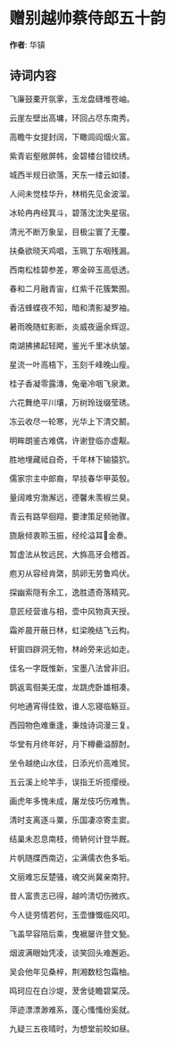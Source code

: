 # 赠别越帅蔡侍郎五十韵

**作者**: 华镇

## 诗词内容

飞廉鼓橐开氛雺，玉龙盘礴堆苍岫。

云崖左壁出高墉，环回占尽东南秀。

高瞻牛女提封阔，下瞰闾阎烟火富。

紫青岩壑敞屏帏，金碧楼台错纹绣。

城西半规日欲落，天东一缕云如镂。

人间未觉桂华升，林梢先见金波溜。

冰轮冉冉经箕斗，碧落沈沈失星宿。

清光不断万象呈，目极尘寰了无覆。

扶桑欲晓天鸡唱，玉珮丁东咽残漏。

西南松桂碧参差，寒金碎玉高低透。

春和二月融青宙，红紫千花簇繁囿。

香洁蜂蝶夜不知，暗和清影凝罗袖。

暑雨晚随虹影断，炎威夜逼余辉逗。

南湖拂拂起轻飔，鉴光千里冰纨皱。

星流一叶高梧下，玉刻千峰晚山瘦。

桂子香凝零露漙，兔毫冷咽飞泉漱。

六花舞绝平川壤，万树玲珑缀莹琇。

冻云收尽一轮寒，光华上下清交鬭。

明眸朗鉴古难偶，许谢登临亦虚觏。

胜地埋藏祗自奇，千年林下输猿狖。

儒家宗主中郎裔，早掞春华甲英彀。

量阔难穷渤澥远，德馨未羡椒兰臭。

青云有路早徊翔，要津策足频驰骤。

旒扆倾衷聆玉振，经纶溢耳𪭢金奏。

暂虚法从牧远民，大旆高牙会稽首。

庖刃从容经肯綮，鹄卵无劳鲁鸡伏。

探幽索隠有余工，逸胜遗奇落精究。

意匠经营谁与相，壶中风物真天授。

霜斧晨开蔽日林，虹梁晚结飞云构。

轩窗四辟洞无物，林岭旁来远如走。

佳名一字既惟新，宝墨八法曾非旧。

鹊返鸾徊美无度，龙跳虎卧雄相凑。

何地通宵得佳致，谁人忘寝临觞豆。

西园物色难重逢，秉烛诗词漫三复。

华堂有月终年好，月下樽罍溢醇酎。

坐令越绝山水佳，日添光价高难贸。

五云溪上纶竿手，误指王圻揽缨绶。

画虎年多愧未成，屠龙伎巧伤难售。

清时支离逐斗粟，乐国凄凉寄圭窦。

结巢未忍息南枝，倚辀何计登华厩。

片帆随牒西南迈，尘满儒衣色多垢。

文丽难忘反楚骚，魂交尚冀亲南狩。

昔人富贵志已得，越吟清切伤微疚。

今人徒劳情若何，玉壶慷慨临风叩。

飞盖早容陪后乘，曳裾屡许登文甃。

烟波满眼始凭凌，谈笑回头难邂逅。

吴会他年见桑梓，荆湘数稔包霜柚。

鸣珂应在白沙堤，茇舍徒瞻碧棠茂。

萍迹漂漂渺难系，蓬心慅慅纷奚就。

九疑三五夜晴时，为想堂前皎如昼。


